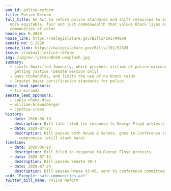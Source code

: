 ```yaml
---
aom_id: police-reform
title: Police Reform
full_title: An Act to reform police standards and shift resources to build a
  more equitable, fair and just commonwealth that values Black lives and
  communities of color
house_no: H.4860
house_link: https://malegislature.gov/Bills/191/H4860
senate_no: S.2820
senate_link: https://malegislature.gov/Bills/191/S2820
issue: criminal-justice-reform
img: /img/ev-ryrsson8s68-unsplash.jpg
summary:
  - Limits Qualified Immunity, which prevents victims of police misconduct from
    getting justice (Senate version only)
  - Bans chokeholds, and limits the use of no-knock raids
  - Creates basic certification standards for police
house_lead_sponsors:
  - liz-miranda
senate_lead_sponsors:
  - sonia-chang-diaz
  - william-brownsberger
  - cynthia-creem
history:
  - date: 2020-06-10
    description: Bill late filed (in response to George Floyd protests)
  - date: 2020-07-23
    description: Bill passes both House & Senate, goes to Conference committee for
      compromise (still stuck here)
timeline:
  - date: 2020-06-10
    description: Bill filed in response to George Floyd protests
  - date: 2020-07-14
    description: Bill passes Senate 30-7
  - date: 2020-07-24
    description: Bill passes House 93-66, sent to conference committee
uid: "Exemple: safe-communities-act"
twitter_bill_name: Police Reform
---
```

